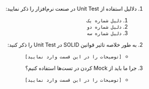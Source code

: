 <div dir="rtl" align='justify'>

1. دلالیل استفاده از Unit Test در صنعت نرم‌افزار را ذکر نمایید:
    1. `دلیل شماره یک`
    1. `دلیل شماره دو`
    1. `دلیل شماره سه`

1. به طور خلاصه تاثیر قوانین SOLID در Unit Test را ذکر کنید:
    - `[توضیحات را در این قسمت وارد نمایید]`


1. جرا ما باید از Mock کردن در تست‌ها استفاده کنیم؟
    - `[توضیحات را در این قسمت وارد نمایید]`

</div>
